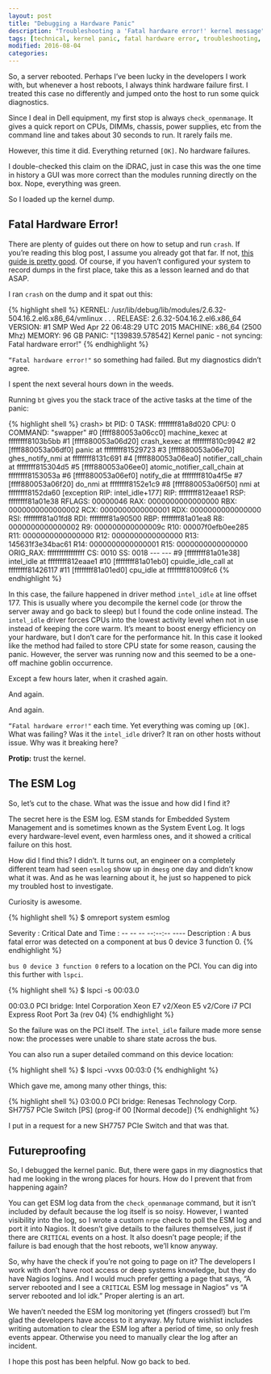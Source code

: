 ```yaml
---
layout: post
title: "Debugging a Hardware Panic"
description: "Troubleshooting a 'Fatal hardware error!' kernel message"
tags: [technical, kernel panic, fatal hardware error, troubleshooting, crash]
modified: 2016-08-04
categories: 
---
```


So, a server rebooted.  Perhaps I’ve been lucky in the developers I work with, but whenever a host reboots, I always think hardware failure first. I treated this case no differently and jumped onto the host to run some quick diagnostics.
 
Since I deal in Dell equipment, my first stop is always `check_openmanage`. It gives a quick report on CPUs, DIMMs, chassis, power supplies, etc from the command line and takes about 30 seconds to run. It rarely fails me.
 
However, this time it did. Everything returned `[OK]`. No hardware failures.
 
I double-checked this claim on the iDRAC, just in case this was the one time in history a GUI was more correct than the modules running directly on the box. Nope, everything was green.
 
So I loaded up the kernel dump.

<!-- more -->
 
## Fatal Hardware Error!
 
There are plenty of guides out there on how to setup and run `crash`. If you’re reading this blog post, I assume you already got that far. If not, [this guide is pretty good](http://blog.zedroot.org/linux-kernel-debuging-using-kdump-and-crash/). Of course, if you haven’t configured your system to record dumps in the first place, take this as a lesson learned and do that ASAP.
 
I ran `crash` on the dump and it spat out this:

{% highlight shell %}
KERNEL: /usr/lib/debug/lib/modules/2.6.32-504.16.2.el6.x86_64/vmlinux
.
.
.
RELEASE: 2.6.32-504.16.2.el6.x86_64
VERSION: #1 SMP Wed Apr 22 06:48:29 UTC 2015
MACHINE: x86_64  (2500 Mhz)
MEMORY: 96 GB
PANIC: "[139839.578542] Kernel panic - not syncing: Fatal hardware error!"
{% endhighlight %}
 
`“Fatal hardware error!"` so something had failed. But my diagnostics didn’t agree.
 
I spent the next several hours down in the weeds.
 
Running `bt` gives you the stack trace of the active tasks at the time of the panic:

{% highlight shell %}
crash> bt
PID: 0      TASK: ffffffff81a8d020  CPU: 0   COMMAND: "swapper"
 #0 [ffff880053a06cc0] machine_kexec at ffffffff8103b5bb
 #1 [ffff880053a06d20] crash_kexec at ffffffff810c9942
 #2 [ffff880053a06df0] panic at ffffffff81529723
 #3 [ffff880053a06e70] ghes_notify_nmi at ffffffff8131c691
 #4 [ffff880053a06ea0] notifier_call_chain at ffffffff815304d5
 #5 [ffff880053a06ee0] atomic_notifier_call_chain at ffffffff8153053a
 #6 [ffff880053a06ef0] notify_die at ffffffff810a4f5e
 #7 [ffff880053a06f20] do_nmi at ffffffff8152e1c9
 #8 [ffff880053a06f50] nmi at ffffffff8152da60
    [exception RIP: intel_idle+177]
    RIP: ffffffff812eaae1  RSP: ffffffff81a01e38  RFLAGS: 00000046
    RAX: 0000000000000000  RBX: 0000000000000002  RCX: 0000000000000001
    RDX: 0000000000000000  RSI: ffffffff81a01fd8  RDI: ffffffff81a90500
    RBP: ffffffff81a01ea8   R8: 0000000000000002   R9: 000000000000009c
    R10: 00007f0efb0ee285  R11: 0000000000000000  R12: 0000000000000000
    R13: 145631f3e34bac61  R14: 0000000000000001  R15: 0000000000000000
    ORIG_RAX: ffffffffffffffff  CS: 0010  SS: 0018
--- <NMI exception stack> ---
 #9 [ffffffff81a01e38] intel_idle at ffffffff812eaae1
#10 [ffffffff81a01eb0] cpuidle_idle_call at ffffffff81426117
#11 [ffffffff81a01ed0] cpu_idle at ffffffff81009fc6
{% endhighlight %}
 
In this case, the failure happened in driver method `intel_idle` at line offset 177. This is usually where you decompile the kernel code (or throw the server away and go back to sleep) but I found the code online instead. The `intel_idle` driver forces CPUs into the lowest activity level when not in use instead of keeping the core warm. It’s meant to boost energy efficiency on your hardware, but I don’t care for the performance hit. In this case it looked like the method had failed to store CPU state for some reason, causing the panic. However, the server was running now and this seemed to be a one-off machine goblin occurrence.
 
Except a few hours later, when it crashed again.
 
And again.
 
And again.
 
`“Fatal hardware error!"` each time. Yet everything was coming up `[OK]`. What was failing? Was it the `intel_idle` driver? It ran on other hosts without issue. Why was it breaking here?
 
**Protip:** trust the kernel.
 
## The ESM Log
 
So, let’s cut to the chase. What was the issue and how did I find it?
 
The secret here is the ESM log. ESM stands for Embedded System Management and is sometimes known as the System Event Log. It logs every hardware-level event, even harmless ones, and it showed a critical failure on this host.
 
How did I find this? I didn’t. It turns out, an engineer on a completely different team had seen `esmlog` show up in `dmesg` one day and didn’t know what it was. And as he was learning about it, he just so happened to pick my troubled host to investigate.
 
Curiosity is awesome.

{% highlight shell %}
$ omreport system esmlog
 
Severity      : Critical
Date and Time : -- --  -- --:--:-- ----
Description   : A bus fatal error was detected on a component at bus 0 device 3 function 0.
{% endhighlight %}
 
`bus 0 device 3 function 0` refers to a location on the PCI. You can dig into this further with `lspci`.

{% highlight shell %}
$ lspci -s 00:03.0

00:03.0 PCI bridge: Intel Corporation Xeon E7 v2/Xeon E5 v2/Core i7 PCI Express Root Port 3a (rev 04)
{% endhighlight %}

So the failure was on the PCI itself. The `intel_idle` failure made more sense now: the processes were unable to share state across the bus.

You can also run a super detailed command on this device location:

{% highlight shell %}
$ lspci -vvxs 00:03:0
{% endhighlight %}

Which gave me, among many other things, this:

{% highlight shell %}
03:00.0 PCI bridge: Renesas Technology Corp. SH7757 PCIe Switch [PS] (prog-if 00 [Normal decode])
{% endhighlight %}

I put in a request for a new SH7757 PCIe Switch and that was that.
 
## Futureproofing
 
So, I debugged the kernel panic. But, there were gaps in my diagnostics that had me looking in the wrong places for hours. How do I prevent that from happening again?
 
You can get ESM log data from the `check_openmanage` command, but it isn’t included by default because the log itself is so noisy. However, I wanted visibility into the log, so I wrote a custom `nrpe` check to poll the ESM log and port it into Nagios. It doesn’t give details to the failures themselves, just if there are `CRITICAL` events on a host. It also doesn’t page people; if the failure is bad enough that the host reboots, we’ll know anyway.
 
So, why have the check if you’re not going to page on it? The developers I work with don’t have root access or deep systems knowledge, but they do have Nagios logins. And I would much prefer getting a page that says, “A server rebooted and I see a `CRITICAL` ESM log message in Nagios” vs “A server rebooted and lol idk.” Proper alerting is an art.
 
We haven’t needed the ESM log monitoring yet (fingers crossed!) but I’m glad the developers have access to it anyway. My future wishlist includes writing automation to clear the ESM log after a period of time, so only fresh events appear. Otherwise you need to manually clear the log after an incident.
 
I hope this post has been helpful. Now go back to bed.
